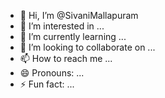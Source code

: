 - 👋 Hi, I’m @SivaniMallapuram
- 👀 I’m interested in ...
- 🌱 I’m currently learning ...
- 💞️ I’m looking to collaborate on ...
- 📫 How to reach me ...
- 😄 Pronouns: ...
- ⚡ Fun fact: ...

<!---
SivaniMallapuram/SivaniMallapuram is a ✨ special ✨ repository because its `README.md` (this file) appears on your GitHub profile.
You can click the Preview link to take a look at your changes.
--->
